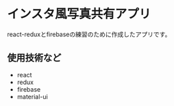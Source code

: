 # インスタ風写真共有アプリ
react-reduxとfirebaseの練習のために作成したアプリです。

## 使用技術など
- react
- redux
- firebase
- material-ui